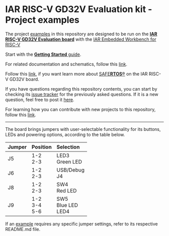 # IAR RISC-V GD32V Evaluation kit - Project examples

The project [examples](Examples) in this repository are designed to be run on the [__IAR RISC-V GD32V Evaluation board__][gd32v-evalkit-url] with the [IAR Embedded Workbench for RISC-V][ewriscv-url]

Start with the [__Getting Started__ guide](docs/getting-started.md).

For related documentation and schematics, follow this [link](docs).

Follow this [link](docs/safertos.md), if you want learn more about [SAFE**RTOS**®](docs/safertos.md) on the IAR RISC-V GD32V board.

If you have questions regarding this repository contents, you can start by checking its [issue tracker][repo-old-issue-url] for the previously asked questions.
If it is a new question, feel free to post it [here][repo-new-issue-url].

[repo-new-issue-url]: https://github.com/IARSystems/iar-risc-v-gd32v-eval/issues/new
[repo-old-issue-url]: https://github.com/IARSystems/iar-risc-v-gd32v-eval/issues?q=is%3Aissue+is%3Aopen%7Cclosed

For learning how you can contribute with new projects to this repository, follow this [link](contributions).

---

The board brings jumpers with user-selectable functionality for its buttons, LEDs and powering options, according to the table below. 

| __Jumper__     | __Position__       |  __Selection__          |
| :------------- | :----------------- | :---------------------- |
| J5             |  1-2<br>2-3        | LED3<br>Green LED       |
| J6             |  1-2<br>2-3        | USB/Debug<br>J4         |
| J8             |  1-2<br>2-3        | SW4<br>Red LED          |
| J9             |  1-2<br>3-4<br>5-6 | SW5<br>Blue LED<br>LED4 |

If an [example](Examples) requires any specific jumper settings, refer to its respective README.md file.

[gd32v-evalkit-url]: https://www.iar.com/evalkit
[ewriscv-url]: https://iar.com/riscv
